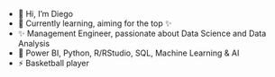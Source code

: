 - 👋 Hi, I’m Diego
- 👀 Currently learning, aiming for the top ✨
- ✨ Management Engineer, passionate about Data Science and Data Analysis
- 🌱 Power BI, Python, R/RStudio, SQL, Machine Learning & AI
- ⚡ Basketball player


